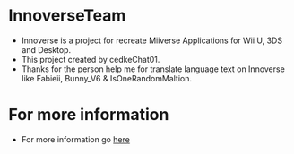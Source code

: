 # InnoverseTeam
- Innoverse is a project for recreate Miiverse Applications for Wii U, 3DS and Desktop.
- This project created by cedkeChat01.
- Thanks for the person help me for translate language text on Innoverse like Fabieii, Bunny_V6 & IsOneRandomMaltion.
  
# For more information
- For more information go [here](https://github.com/InnoverseTeam/Innoverse/blob/main/README.md)
